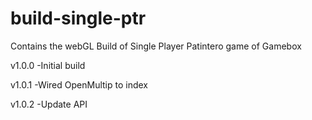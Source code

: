 # build-single-ptr
Contains the webGL Build of Single Player Patintero game of Gamebox


v1.0.0
-Initial build

v1.0.1
-Wired OpenMultip to index

v1.0.2
-Update API